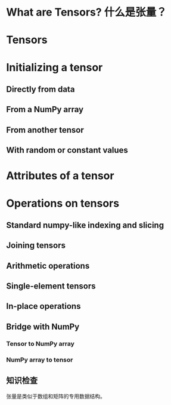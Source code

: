 # What are Tensors? 什么是张量？



# Tensors

# Initializing a tensor

## Directly from data

## From a NumPy array

## From another tensor

## With random or constant values

# Attributes of a tensor

# Operations on tensors

## Standard numpy-like indexing and slicing

## Joining tensors

## Arithmetic operations

## Single-element tensors

## In-place operations

## Bridge with NumPy

### Tensor to NumPy array

### NumPy array to tensor

## 知识检查

张量是类似于数组和矩阵的专用数据结构。